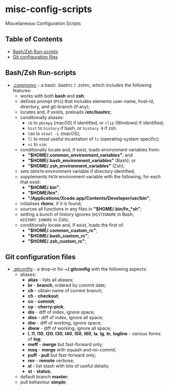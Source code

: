 # misc-config-scripts <!-- omit in toc -->

Miscellaneous Configuration Scripts


## Table of Contents <!-- omit in toc -->

- [Bash/Zsh Run-scripts](#bashzsh-run-scripts)
- [Git configuration files](#git-configuration-files)


## Bash/Zsh Run-scripts

* [.commonrc](./unix/.commonrc) - a basic .bashrc / .zshrc, which includes the following features:
  * works with both **bash** and **zsh**;
  * defines prompt (`PS1`) that includes elements user-name, host-id, directory, and git-branch (if any);
  * locates and, if exists, preloads **/etc/bashrc**;
  * conditionally aliases:
    * `cb` to `pbcopy` (macOS) if identified, or `clip` (Windows) if identified;
    * `hist` to `history` if bash, or `history 0` if zsh.
    * `ldd` to `otool -L` (macOS);
    * `ll` to most useful incantation of `ls` (operating-system specific);
    * `vi` to `vim`;
  * conditionally locate and, if exist, loads environment variables from:
    * **"$HOME/.common_environment_variables"**; and
    * **"$HOME/.bash_environment_variables"** (Bash); or
    * **"$HOME/.zsh_environment_variables"** (Zsh);
  * sets `GOPATH` environment variable if directory identified;
  * supplements `PATH` environment variable with the following, for each that exist:
    * **"$HOME/.bin"**;
    * **"$HOME/bin"**;
    * **"/Applications/Xcode.app/Contents/Developer/usr/bin"**;
  * initialises **rbenv**, if it is found;
  * sources all functions in any files in **"$HOME/.bin/fn_*sh"**;
  * setting a bunch of history ignores (`HISTIGNORE` in Bash; `HISTORY_IGNORE` in Zsh);
  * conditionally locate and, if exist, loads the first of:
    * **"$HOME/.common_custom_rc"**;
    * **"$HOME/.bash_custom_rc"**;
    * **"$HOME/.zsh_custom_rc"**;


## Git configuration files

* [.gitconfig](git/.gitconfig) - a drop-in for **~/.gitconfig** with the following aspects:
  * aliases:
    * **alias** - lists all aliases;
    * **br** - **branch**, ordered by commit date;
    * **cb** - obtain name of current branch;
    * **ch** - **checkout**;
    * **co** - **commit**;
    * **cp** - **cherry-pick**;
    * **dis** - diff of index, ignore space;
    * **diss** - diff of index, ignore all space;
    * **diw** - diff of working, ignore space;
    * **diww** - diff of working, ignore all space;
    * **l**, **l1**, **l10**, **l20**, **l30**, **l40**, **l50**, **l60**, **la**, **lg**, **ln**, **logline** - various forms of **log**;
    * **meff** - **merge** but fast-forward only;
    * **msq** - **merge** with squash and no-commit;
    * **puff** - **pull** but fast-forward only;
    * **rev** - **remote** verbose;
    * **sl** - list stash with lots of useful details;
    * **st** - **status**;
  * default branch **master**;
  * pull behaviour **simple**;



<!-- ########################### end of file ########################### -->

